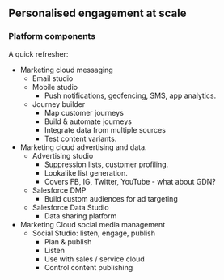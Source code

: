 ## Personalised engagement at scale

### Platform components

A quick refresher:

- Marketing cloud messaging
    - Email studio
    - Mobile studio
        - Push notifications, geofencing, SMS, app analytics.
    - Journey builder
        - Map customer journeys
        - Build & automate journeys
        - Integrate data from multiple sources
        - Test content variants.
- Marketing cloud advertising and data.
    - Advertising studio
        - Suppression lists, customer profiling.
        - Lookalike list generation.
        - Covers FB, IG, Twitter, YouTube - what about GDN?
    - Salesforce DMP
        - Build custom audiences for ad targeting 
    - Salesforce Data Studio
        - Data sharing platform
- Marketing Cloud social media management
    - Social Studio: listen, engage, publish
        - Plan & publish
        - Listen
        - Use with sales / service cloud
        - Control content publishing


